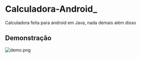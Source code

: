 # Calculadora-Android_
Calculadora feita para android em Java, nada demais além disso

## Demonstração

<img src="https://iili.io/RifVqX.png" alt="demo.png" border="0">
